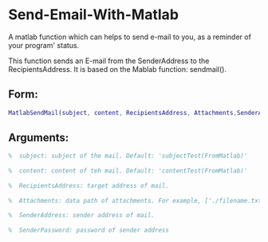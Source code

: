 # Send-Email-With-Matlab
  A matlab function which can helps to send e-mail to you, as a reminder of your program' status.

  This function sends an E-mail from the SenderAddress to the RecipientsAddress.
  It is based on the Mablab function: sendmail().

## Form: 
```Matlab
MatlabSendMail(subject, content, RecipientsAddress, Attachments,SenderAddress,SenderPassword)
```
## Arguments:
```Matlab
%  subject: subject of the mail. Default: 'subjectTest(FromMatlab)'
  
%  content: content of teh mail. Default: 'contentTest(FromMatlab)'
  
%  RecipientsAddress: target address of mail. 
  
%  Attachments: data path of attachments. For example, ['./filename.txt']
  
%  SenderAddress: sender address of mail.
  
%  SenderPassword: password of sender address
```
